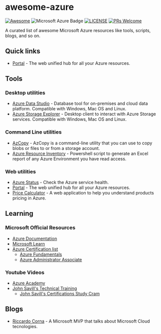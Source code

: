 # awesome-azure
[![Awesome](https://awesome.re/badge-flat.svg)](https://awesome.re)
![Microsoft Azure Badge](https://img.shields.io/badge/Microsoft%20Azure-0078D4?logo=microsoftazure&logoColor=fff&style=flat)
[![LICENSE](https://img.shields.io/badge/license-CC0%201.0-white.svg)](https://github.com/limillusion/awesome-azure/blob/master/LICENSE)
[![PRs Welcome](https://img.shields.io/badge/PRs-welcome-brightgreen.svg)](https://github.com/limillusion/awesome-azure/pulls)


A curated list of awesome Microsoft Azure resources like tools, scripts, blogs, and so on.

## Quick links
- [Portal](https://portal.azure.com/) - The web unified hub for all your Azure resources.

## Tools 
### Desktop utilities
 - [Azure Data Studio](https://learn.microsoft.com/en-us/sql/azure-data-studio/download-azure-data-studio?view=sql-server-ver16&tabs=redhat-install%2Credhat-uninstall#download-azure-data-studio) - Database tool for on-premises and cloud data platform. Compatible with Windows, Mac OS and Linux.
 - [Azure Storage Explorer](https://azure.microsoft.com/en-us/products/storage/storage-explorer/) - Desktop client to interact with Azure Storage services. Compatible with Windows, Mac OS and Linux.
### Command Line utilities
 - [AzCopy](https://learn.microsoft.com/en-us/azure/storage/common/storage-use-azcopy-v10) - AzCopy is a command-line utility that you can use to copy blobs or files to or from a storage account.
 - [Azure Resource Inventory](https://github.com/microsoft/ARI) - Powershell script to generate an Excel report of any Azure Environment you have read access.
### Web utilities
 - [Azure Status](https://azure.status.microsoft/) - Check the Azure service health.
 - [Portal](https://portal.azure.com/) - The web unified hub for all your Azure resources. 
 - [Price Calculator](https://azure.microsoft.com/it-it/pricing/calculator/) - A web application to help you understand products pricing in Azure.

 ## Learning
 ### Microsoft Official Resources
 - [Azure Documentation](https://learn.microsoft.com/en-us/azure/?product=popular)
 - [Microsoft Learn](https://learn.microsoft.com/en-us/training/azure/)
 - [Azure Certification list](https://learn.microsoft.com/en-us/certifications/browse/?technology=Microsoft%20Azure)
    - [Azure Fundamentals](https://learn.microsoft.com/en-us/certifications/azure-fundamentals/)
    - [Azure Administrator Associate](https://learn.microsoft.com/en-us/certifications/azure-administrator/) 
 ### Youtube Videos
 - [Azure Academy](https://www.youtube.com/@AzureAcademy/)
 - [John Savill's Technical Training](https://www.youtube.com/@NTFAQGuy)
    - [John Savill's Certifications Study Cram](https://www.youtube.com/playlist?list=PLlVtbbG169nH_CJl4wwKBfS1V8nMYr7xL)
 
 ## Blogs
  - [Riccardo Corna](https://itspecialist.cloud/) - A Microsoft MVP that talks about Microsoft Cloud tecnologies.
    
